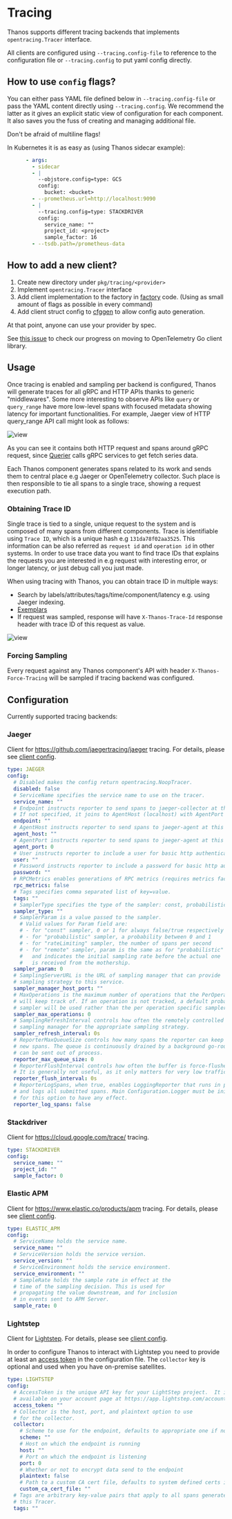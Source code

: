 # Tracing

Thanos supports different tracing backends that implements `opentracing.Tracer` interface.

All clients are configured using `--tracing.config-file` to reference to the configuration file or `--tracing.config` to put yaml config directly.

## How to use `config` flags?

You can either pass YAML file defined below in `--tracing.config-file` or pass the YAML content directly using `--tracing.config`. We recommend the latter as it gives an explicit static view of configuration for each component. It also saves you the fuss of creating and managing additional file.

Don't be afraid of multiline flags!

In Kubernetes it is as easy as (using Thanos sidecar example):

```yaml
      - args:
        - sidecar
        - |
          --objstore.config=type: GCS
          config:
            bucket: <bucket>
        - --prometheus.url=http://localhost:9090
        - |
          --tracing.config=type: STACKDRIVER
          config:
            service_name: ""
            project_id: <project>
            sample_factor: 16
        - --tsdb.path=/prometheus-data
```

## How to add a new client?

1. Create new directory under `pkg/tracing/<provider>`
2. Implement `opentracing.Tracer` interface
3. Add client implementation to the factory in [factory](../pkg/tracing/client/factory.go) code. (Using as small amount of flags as possible in every command)
4. Add client struct config to [cfggen](../scripts/cfggen/main.go) to allow config auto generation.

At that point, anyone can use your provider by spec.

See [this issue](https://github.com/thanos-io/thanos/issues/1972) to check our progress on moving to OpenTelemetry Go client library.

## Usage

Once tracing is enabled and sampling per backend is configured, Thanos will generate traces for all gRPC and HTTP APIs thanks to generic "middlewares". Some more interesting to observe APIs like `query` or `query_range` have more low-level spans with focused metadata showing latency for important functionalities. For example, Jaeger view of HTTP query_range API call might look as follows:

![view](img/tracing2.png)

As you can see it contains both HTTP request and spans around gRPC request, since [Querier](components/query.md) calls gRPC services to get fetch series data.

Each Thanos component generates spans related to its work and sends them to central place e.g Jaeger or OpenTelemetry collector. Such place is then responsible to tie all spans to a single trace, showing a request execution path.

### Obtaining Trace ID

Single trace is tied to a single, unique request to the system and is composed of many spans from different components. Trace is identifiable using `Trace ID`, which is a unique hash e.g `131da78f02aa3525`. This information can be also referred as `request id` and `operation id` in other systems. In order to use trace data you want to find trace IDs that explains the requests you are interested in e.g request with interesting error, or longer latency, or just debug call you just made.

When using tracing with Thanos, you can obtain trace ID in multiple ways:

* Search by labels/attributes/tags/time/component/latency e.g. using Jaeger indexing.
* [Exemplars](https://www.bwplotka.dev/2021/correlations-exemplars/)
* If request was sampled, response will have `X-Thanos-Trace-Id` response header with trace ID of this request as value.

![view](img/tracing.png)

### Forcing Sampling

Every request against any Thanos component's API with header `X-Thanos-Force-Tracing` will be sampled if tracing backend was configured.

## Configuration

Currently supported tracing backends:

### Jaeger

Client for https://github.com/jaegertracing/jaeger tracing. For details, please see [client config](https://github.com/jaegertracing/jaeger-client-go/blob/master/config/config.go).

```yaml mdox-exec="go run scripts/cfggen/main.go --name=jaeger.Config"
type: JAEGER
config:
  # Disabled makes the config return opentracing.NoopTracer.
  disabled: false
  # ServiceName specifies the service name to use on the tracer.
  service_name: ""
  # Endpoint instructs reporter to send spans to jaeger-collector at this URL.
  # If not specified, it joins to AgentHost (localhost) with AgentPort (6831).
  endpoint: ""
  # AgentHost instructs reporter to send spans to jaeger-agent at this host.
  agent_host: ""
  # AgentPort instructs reporter to send spans to jaeger-agent at this port.
  agent_port: 0
  # User instructs reporter to include a user for basic http authentication when sending spans to jaeger-collector.
  user: ""
  # Password instructs reporter to include a password for basic http authentication when sending spans to jaeger-collector.
  password: ""
  # RPCMetrics enables generations of RPC metrics (requires metrics factory to be provided).
  rpc_metrics: false
  # Tags specifies comma separated list of key=value.
  tags: ""
  # SamplerType specifies the type of the sampler: const, probabilistic, rateLimiting, or remote.
  sampler_type: ""
  # SamplerParam is a value passed to the sampler.
	# Valid values for Param field are:
	# - for "const" sampler, 0 or 1 for always false/true respectively
	# - for "probabilistic" sampler, a probability between 0 and 1
	# - for "rateLimiting" sampler, the number of spans per second
	# - for "remote" sampler, param is the same as for "probabilistic"
	#   and indicates the initial sampling rate before the actual one
	#   is received from the mothership.
  sampler_param: 0
  # SamplingServerURL is the URL of sampling manager that can provide
  # sampling strategy to this service.
  sampler_manager_host_port: ""
  # MaxOperations is the maximum number of operations that the PerOperationSampler
  # will keep track of. If an operation is not tracked, a default probabilistic
  # sampler will be used rather than the per operation specific sampler.
  sampler_max_operations: 0
  # SamplingRefreshInterval controls how often the remotely controlled sampler will poll
  # sampling manager for the appropriate sampling strategy.
  sampler_refresh_interval: 0s
  # ReporterMaxQueueSize controls how many spans the reporter can keep in memory before it starts dropping
  # new spans. The queue is continuously drained by a background go-routine, as fast as spans
  # can be sent out of process.
  reporter_max_queue_size: 0
  # ReporterFlushInterval controls how often the buffer is force-flushed, even if it's not full.
  # It is generally not useful, as it only matters for very low traffic services.
  reporter_flush_interval: 0s
  # ReporterLogSpans, when true, enables LoggingReporter that runs in parallel with the main reporter
  # and logs all submitted spans. Main Configuration.Logger must be initialized in the code
  # for this option to have any effect.
  reporter_log_spans: false
```

### Stackdriver

Client for https://cloud.google.com/trace/ tracing.

```yaml mdox-exec="go run scripts/cfggen/main.go --name=stackdriver.Config"
type: STACKDRIVER
config:
  service_name: ""
  project_id: ""
  sample_factor: 0
```

### Elastic APM

Client for https://www.elastic.co/products/apm tracing. For details, please see [client config](https://github.com/elastic/apm-agent-go/blob/master/tracer.go).

```yaml mdox-exec="go run scripts/cfggen/main.go --name=elasticapm.Config"
type: ELASTIC_APM
config:
  # ServiceName holds the service name.
  service_name: ""
  # ServiceVersion holds the service version.
  service_version: ""
  # ServiceEnvironment holds the service environment.
  service_environment: ""
  # SampleRate holds the sample rate in effect at the
  # time of the sampling decision. This is used for
  # propagating the value downstream, and for inclusion
  # in events sent to APM Server.
  sample_rate: 0
```

### Lightstep

Client for [Lightstep](https://lightstep.com). For details, please see [client config](https://github.com/lightstep/lightstep-tracer-go/blob/master/options.go).

In order to configure Thanos to interact with Lightstep you need to provide at least an [access token](https://docs.lightstep.com/docs/create-and-use-access-tokens) in the configuration file. The `collector` key is optional and used when you have on-premise satellites.

```yaml mdox-exec="go run scripts/cfggen/main.go --name=lightstep.Config"
type: LIGHTSTEP
config:
  # AccessToken is the unique API key for your LightStep project.  It is
  # available on your account page at https://app.lightstep.com/account
  access_token: ""
  # Collector is the host, port, and plaintext option to use
  # for the collector.
  collector:
    # Scheme to use for the endpoint, defaults to appropriate one if no custom one is required
    scheme: ""
    # Host on which the endpoint is running
    host: ""
    # Port on which the endpoint is listening
    port: 0
    # Whether or not to encrypt data send to the endpoint
    plaintext: false
    # Path to a custom CA cert file, defaults to system defined certs if omitted
    custom_ca_cert_file: ""
  # Tags are arbitrary key-value pairs that apply to all spans generated by
  # this Tracer.
  tags: ""
```
